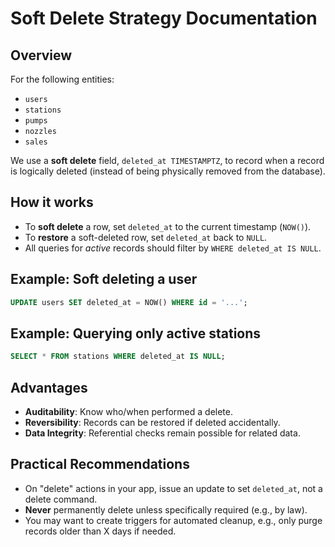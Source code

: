 
# Soft Delete Strategy Documentation

## Overview

For the following entities:
- `users`
- `stations`
- `pumps`
- `nozzles`
- `sales`

We use a **soft delete** field, `deleted_at TIMESTAMPTZ`, to record when a record is logically deleted (instead of being physically removed from the database).

## How it works

- To **soft delete** a row, set `deleted_at` to the current timestamp (`NOW()`).
- To **restore** a soft-deleted row, set `deleted_at` back to `NULL`.
- All queries for *active* records should filter by `WHERE deleted_at IS NULL`.

## Example: Soft deleting a user

```sql
UPDATE users SET deleted_at = NOW() WHERE id = '...';
```

## Example: Querying only active stations

```sql
SELECT * FROM stations WHERE deleted_at IS NULL;
```

## Advantages

- **Auditability**: Know who/when performed a delete.
- **Reversibility**: Records can be restored if deleted accidentally.
- **Data Integrity**: Referential checks remain possible for related data.

## Practical Recommendations

- On "delete" actions in your app, issue an update to set `deleted_at`, not a delete command.
- **Never** permanently delete unless specifically required (e.g., by law).
- You may want to create triggers for automated cleanup, e.g., only purge records older than X days if needed.

